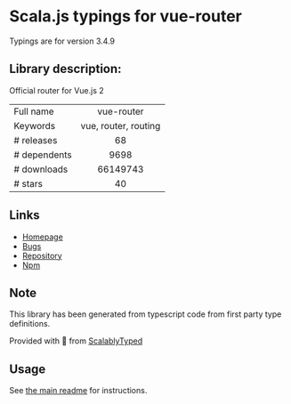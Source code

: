 
# Scala.js typings for vue-router

Typings are for version 3.4.9

## Library description:
Official router for Vue.js 2

|                    |                 |
| ------------------ | :-------------: |
| Full name          | vue-router |
| Keywords           | vue, router, routing |
| # releases         | 68 |
| # dependents       | 9698 |
| # downloads        | 66149743 |
| # stars            | 40 |

## Links
- [Homepage](https://github.com/vuejs/vue-router#readme)
- [Bugs](https://github.com/vuejs/vue-router/issues)
- [Repository](https://github.com/vuejs/vue-router)
- [Npm](https://www.npmjs.com/package/vue-router)
    


## Note
This library has been generated from typescript code from first party type definitions.

Provided with :purple_heart: from [ScalablyTyped](https://github.com/oyvindberg/ScalablyTyped)

## Usage
See [the main readme](../../readme.md) for instructions.


